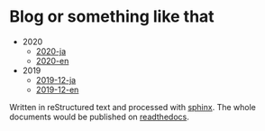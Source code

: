 # Blog or something like that

* 2020
    * [2020-ja](doc/2020-ja.rst)
    * [2020-en](doc/2020-en.rst)
* 2019
    * [2019-12-ja](doc/2019-12-ja.rst)
    * [2019-12-en](doc/2019-12-en.rst)

Written in reStructured text and processed with [sphinx](https://www.sphinx-doc.org/en/stable/).
The whole documents would be published on [readthedocs](https://blog-or-something-like-that.readthedocs.io/en/latest/).